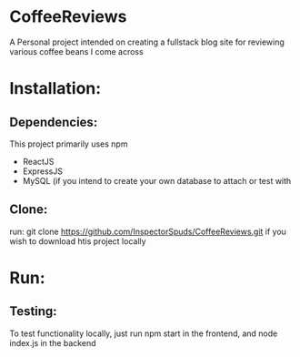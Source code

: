 # CoffeeReviews
A Personal project intended on creating a fullstack blog site for reviewing various coffee beans I come across

# Installation:
## Dependencies: 
This project primarily uses npm
- ReactJS
- ExpressJS
- MySQL (if you intend to create your own database to attach or test with

## Clone: 
run: git clone https://github.com/InspectorSpuds/CoffeeReviews.git if you wish to download htis project locally

# Run: 
## Testing: 
  To test functionality locally, just run npm start in the frontend, and node index.js in the backend

